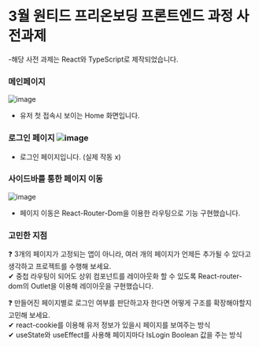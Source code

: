 # 3월 원티드 프리온보딩 프론트엔드 과정 사전과제

-해당 사전 과제는 React와 TypeScript로 제작되었습니다.
  
    
    

### 메인페이지  
![image](https://user-images.githubusercontent.com/94662639/221827508-2a5559e4-4eec-42ff-97b8-1460e397ad13.png)
  
- 유저 첫 접속시 보이는 Home 화면입니다.


### 로그인 페이지  ![image](https://user-images.githubusercontent.com/94662639/221827528-d0ac5d24-dd5e-4e11-885c-c6b81ba3987a.png)  
-  로그인 페이지입니다. (실제 작동 x) 
 
### 사이드바를 통한 페이지 이동  
![image](https://user-images.githubusercontent.com/94662639/221763862-17f433b3-1a7e-404b-8770-3a2427c1410d.png)
  
- 페이지 이동은 React-Router-Dom을 이용한 라우팅으로 기능 구현했습니다.


### 고민한 지점  

❓ 3개의 페이지가 고정되는 앱이 아니라, 여러 개의 페이지가 언제든 추가될 수 있다고 생각하고 프로젝트를 수행해 보세요.  
✔ 중첩 라우팅이 되어도 상위 컴포넌트를 레이아웃화 할 수 있도록 React-router-dom의 Outlet을 이용해 레이아웃을 구현했습니다. 
  

❓ 만들어진 페이지별로 로그인 여부를 판단하고자 한다면 어떻게 구조를 확장해야할지 고민해 보세요.  
✔ react-cookie를 이용해 유저 정보가 있을시 페이지를 보여주는 방식  
✔ useState와 useEffect를 사용해 페이지마다 IsLogin Boolean 값을 주는 방식   

